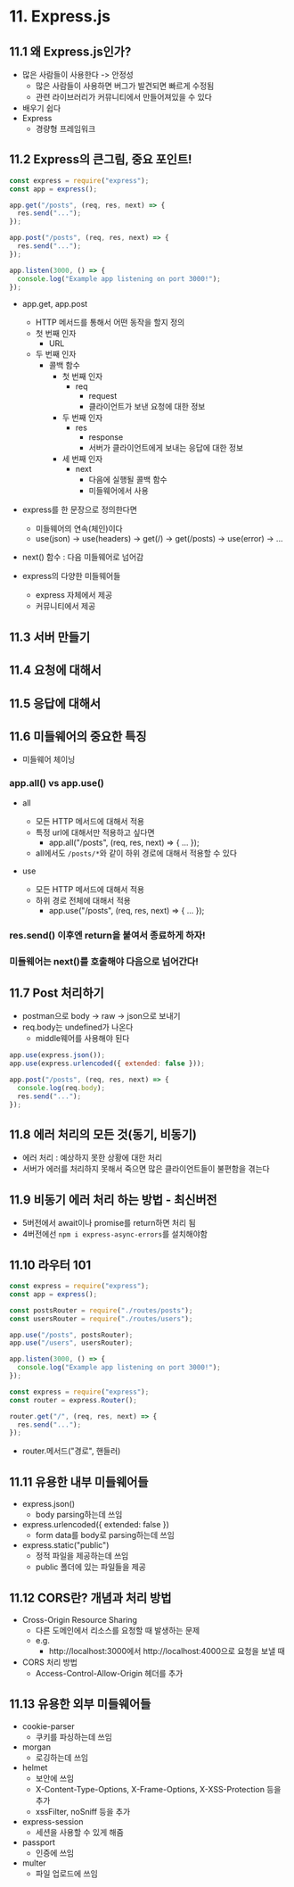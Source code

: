 # 11. Express.js

## 11.1 왜 Express.js인가?

- 많은 사람들이 사용한다 -> 안정성
  - 많은 사람들이 사용하면 버그가 발견되면 빠르게 수정됨
  - 관련 라이브러리가 커뮤니티에서 만들어져있을 수 있다
- 배우기 쉽다
- Express
  - 경량형 프레임워크

## 11.2 Express의 큰그림, 중요 포인트!

```js
const express = require("express");
const app = express();

app.get("/posts", (req, res, next) => {
  res.send("...");
});

app.post("/posts", (req, res, next) => {
  res.send("...");
});

app.listen(3000, () => {
  console.log("Example app listening on port 3000!");
});
```

- app.get, app.post

  - HTTP 메서드를 통해서 어떤 동작을 할지 정의
  - 첫 번째 인자
    - URL
  - 두 번째 인자
    - 콜백 함수
      - 첫 번째 인자
        - req
          - request
          - 클라이언트가 보낸 요청에 대한 정보
      - 두 번째 인자
        - res
          - response
          - 서버가 클라이언트에게 보내는 응답에 대한 정보
      - 세 번째 인자
        - next
          - 다음에 실행될 콜백 함수
          - 미들웨어에서 사용

- express를 한 문장으로 정의한다면

  - 미들웨어의 연속(체인)이다
  - use(json) -> use(headers) -> get(/) -> get(/posts) -> use(error) -> ...

- next() 함수 : 다음 미들웨어로 넘어감

- express의 다양한 미들웨어들
  - express 자체에서 제공
  - 커뮤니티에서 제공

## 11.3 서버 만들기

## 11.4 요청에 대해서

## 11.5 응답에 대해서

## 11.6 미들웨어의 중요한 특징

- 미들웨어 체이닝

### app.all() vs app.use()

- all

  - 모든 HTTP 메서드에 대해서 적용
  - 특정 url에 대해서만 적용하고 싶다면
    - app.all("/posts", (req, res, next) => {
      ...
      });
  - all에서도 `/posts/*`와 같이 하위 경로에 대해서 적용할 수 있다

- use
  - 모든 HTTP 메서드에 대해서 적용
  - 하위 경로 전체에 대해서 적용
    - app.use("/posts", (req, res, next) => {
      ...
      });

### res.send() 이후엔 return을 붙여서 종료하게 하자!

### 미들웨어는 next()를 호출해야 다음으로 넘어간다!

## 11.7 Post 처리하기

- postman으로 body -> raw -> json으로 보내기
- req.body는 undefined가 나온다
  - middle웨어를 사용해야 된다

```js
app.use(express.json());
app.use(express.urlencoded({ extended: false }));

app.post("/posts", (req, res, next) => {
  console.log(req.body);
  res.send("...");
});
```

## 11.8 에러 처리의 모든 것(동기, 비동기)

- 에러 처리 : 예상하지 못한 상황에 대한 처리
- 서버가 에러를 처리하지 못해서 죽으면 많은 클라이언트들이 불편함을 겪는다

## 11.9 비동기 에러 처리 하는 방법 - 최신버전

- 5버전에서 await이나 promise를 return하면 처리 됨
- 4버전에선 `npm i express-async-errors`를 설치해야함

## 11.10 라우터 101

```js
const express = require("express");
const app = express();

const postsRouter = require("./routes/posts");
const usersRouter = require("./routes/users");

app.use("/posts", postsRouter);
app.use("/users", usersRouter);

app.listen(3000, () => {
  console.log("Example app listening on port 3000!");
});
```

```js
const express = require("express");
const router = express.Router();

router.get("/", (req, res, next) => {
  res.send("...");
});
```

- router.메서드("경로", 핸들러)

## 11.11 유용한 내부 미들웨어들

- express.json()
  - body parsing하는데 쓰임
- express.urlencoded({ extended: false })
  - form data를 body로 parsing하는데 쓰임
- express.static("public")
  - 정적 파일을 제공하는데 쓰임
  - public 폴더에 있는 파일들을 제공

## 11.12 CORS란? 개념과 처리 방법

- Cross-Origin Resource Sharing
  - 다른 도메인에서 리소스를 요청할 때 발생하는 문제
  - e.g.
    - http://localhost:3000에서 http://localhost:4000으로 요청을 보낼 때
- CORS 처리 방법
  - Access-Control-Allow-Origin 헤더를 추가

## 11.13 유용한 외부 미들웨어들

- cookie-parser
  - 쿠키를 파싱하는데 쓰임
- morgan
  - 로깅하는데 쓰임
- helmet
  - 보안에 쓰임
  - X-Content-Type-Options, X-Frame-Options, X-XSS-Protection 등을 추가
  - xssFilter, noSniff 등을 추가
- express-session
  - 세션을 사용할 수 있게 해줌
- passport
  - 인증에 쓰임
- multer
  - 파일 업로드에 쓰임
